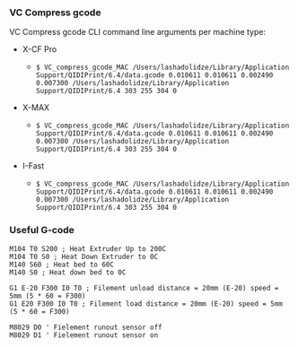 ### VC Compress gcode 

VC Compress gcode CLI command line arguments per machine type:

- X-CF Pro
  - `$ VC_compress_gcode_MAC /Users/lashadolidze/Library/Application Support/QIDIPrint/6.4/data.gcode 0.010611 0.010611 0.002490 0.007300 /Users/lashadolidze/Library/Application Support/QIDIPrint/6.4 303 255 304 0`

- X-MAX
  - `$ VC_compress_gcode_MAC /Users/lashadolidze/Library/Application Support/QIDIPrint/6.4/data.gcode 0.010611 0.010611 0.002490 0.007300 /Users/lashadolidze/Library/Application Support/QIDIPrint/6.4 303 255 304 0`
- I-Fast
  - `$ VC_compress_gcode_MAC /Users/lashadolidze/Library/Application Support/QIDIPrint/6.4/data.gcode 0.010611 0.010611 0.002490 0.007300 /Users/lashadolidze/Library/Application Support/QIDIPrint/6.4 303 255 304 0 `



### Useful G-code

```
M104 T0 S200 ; Heat Extruder Up to 200C
M104 T0 S0 ; Heat Down Extruder to 0C
M140 S60 ; Heat bed to 60C
M140 S0 ; Heat down bed to 0C

G1 E-20 F300 I0 T0 ; Filement unload distance = 20mm (E-20) speed = 5mm (5 * 60 = F300) 
G1 E20 F300 I0 T0 ; Filement load distance = 20mm (E-20) speed = 5mm (5 * 60 = F300) 

M8029 D0 ' Fielement runout sensor off
M8029 D1 ' Fielement runout sensor on
```




